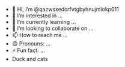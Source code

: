 - 👋 Hi, I’m @qazwsxedcrfvtgbyhnujmiokp011
- 👀 I’m interested in ...
- 🌱 I’m currently learning ...
- 💞️ I’m looking to collaborate on ...
- 📫 How to reach me ...
- 😄 Pronouns: ...
- ⚡ Fun fact: ...
- Duck and cats 

<!---
qazwsxedcrfvtgbyhnujmiokp011/qazwsxedcrfvtgbyhnujmiokp011 is a ✨ special ✨ repository because its `README.md` (this file) appears on your GitHub profile.
You can click the Preview link to take a look at your changes.
--->
